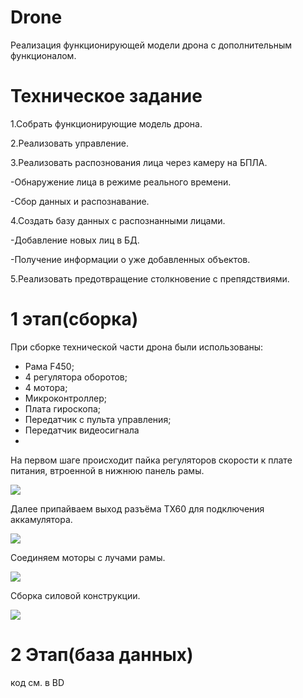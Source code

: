# Drone
Реализация функционирующей модели дрона с дополнительным функционалом.
# Техническое задание
1.Собрать функционирующие модель дрона.

2.Реализовать управление.

3.Реализовать распознования лица через камеру на БПЛА.

  -Обнаружение лица в режиме реального времени.

  -Сбор данных и распознавание.

4.Создать базу данных с распознанными лицами.

 -Добавление новых лиц в БД.

 -Получение информации о уже добавленных объектов.

5.Реализовать предотвращение столкновение с препядствиями.
# 1 этап(сборка)
При сборке технической части дрона были использованы:
- Рама F450;
- 4 регулятора оборотов;
- 4 мотора;
- Микроконтроллер;
- Плата гироскопа;
- Передатчик с пульта управления;
- Передатчик видеосигнала
-


На первом шаге происходит пайка регуляторов скорости к плате питания, втроенной в нижнюю панель рамы.

![](https://github.com/ilya132075/Drone/blob/master/Дополнение1/сборка1.jpg)

Далее припайваем выход разъёма TX60 для подключения аккамулятора.

![](https://github.com/ilya132075/Drone/blob/master/Дополнение1/сборка2.jpg)

Соединяем моторы с лучами рамы.

![](https://github.com/ilya132075/Drone/blob/master/Дополнение1/сборка3.jpg)

Сборка силовой конструкции.

![](https://github.com/ilya132075/Drone/blob/master/Дополнение1/сборка4.jpg)
# 2 Этап(база данных)
код см. в BD
